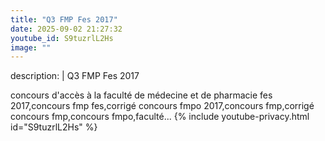 ```yaml
---
title: "Q3 FMP Fes 2017"
date: 2025-09-02 21:27:32 
youtube_id: S9tuzrlL2Hs
image: ""
---
```

description: |
  Q3 FMP Fes 2017
  
  concours d'accès à la faculté de médecine et de pharmacie fes 2017,concours fmp fes,corrigé concours fmpo 2017,concours fmp,corrigé concours fmp,concours fmpo,faculté...
{% include youtube-privacy.html id="S9tuzrlL2Hs" %}
